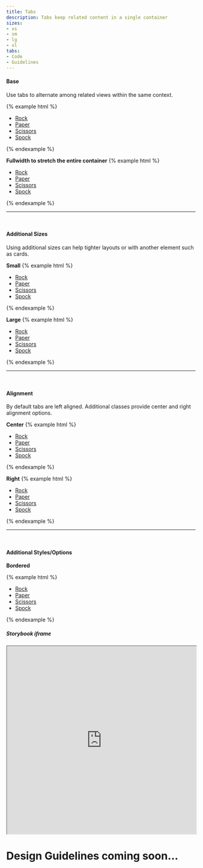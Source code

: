 ```yaml
---
title: Tabs
description: Tabs keep related content in a single container
sizes:
- xs
- sm
- lg
- xl
tabs:
- Code
- Guidelines
---
```


<!-- Start Cupcake Code Tab -->
<div id="code" class="docs-tabs-content" markdown="1">

#### Base
Use tabs to alternate among related views within the same context.

{% example html %}
<ul class="c-tabs">
  <li class="c-tab-item">
    <a class="c-tab-item-link" href="">Rock</a>
  </li>
  <li class="c-tab-item">
    <a class="c-tab-item-link c-tab-item-link-active" href="">Paper</a>
  </li>
  <li class="c-tab-item">
    <a class="c-tab-item-link" href="">Scissors</a>
  </li>
  <li class="c-tab-item">
    <a class="c-tab-item-link" href="">Spock</a>
  </li>
</ul>
{% endexample %}


**Fullwidth to stretch the entire container**
{% example html %}
<ul class="c-tabs c-tabs-fullwidth">
  <li class="c-tab-item">
    <a class="c-tab-item-link" href>
      <i class="fas fa-hand-rock" aria-hidden="true"></i> Rock
    </a>
  </li>
  <li class="c-tab-item">
    <a class="c-tab-item-link c-tab-item-link-active" href>
      <i class="fas fa-hand-paper" aria-hidden="true"></i> Paper
    </a>
  </li>
  <li class="c-tab-item">
    <a class="c-tab-item-link" href>
      <i class="fas fa-hand-scissors" aria-hidden="true"></i> Scissors
    </a>
  </li>
  <li class="c-tab-item">
    <a class="c-tab-item-link" href>
      <i class="fas fa-hand-spock" aria-hidden="true"></i> Spock
    </a>
  </li>
</ul>
{% endexample %}

<hr>
<br>

#### Additional Sizes
Using additional sizes can help tighter layouts or with another element such as cards.
<br>

**Small**
{% example html %}
<ul class="c-tabs c-tabs-sm">
  <li class="c-tab-item">
    <a class="c-tab-item-link" href="">Rock</a>
  </li>
  <li class="c-tab-item">
    <a class="c-tab-item-link c-tab-item-link-active" href="">Paper</a>
  </li>
  <li class="c-tab-item">
    <a class="c-tab-item-link" href="">Scissors</a>
  </li>
  <li class="c-tab-item">
    <a class="c-tab-item-link" href="">Spock</a>
  </li>
</ul>
{% endexample %}

**Large**
{% example html %}
<ul class="c-tabs c-tabs-lg">
  <li class="c-tab-item">
    <a class="c-tab-item-link" href="">Rock</a>
  </li>
  <li class="c-tab-item">
    <a class="c-tab-item-link c-tab-item-link-active" href="">Paper</a>
  </li>
  <li class="c-tab-item">
    <a class="c-tab-item-link" href="">Scissors</a>
  </li>
  <li class="c-tab-item">
    <a class="c-tab-item-link" href="">Spock</a>
  </li>
</ul>
{% endexample %}

<hr>
<br>

#### Alignment
By default tabs are left aligned. Additional classes provide center and right alignment options.

**Center**
{% example html %}
<ul class="c-tabs c-tabs-center">
  <li class="c-tab-item">
    <a class="c-tab-item-link" href>
      <i class="fas fa-hand-rock" aria-hidden="true"></i> Rock
    </a>
  </li>
  <li class="c-tab-item">
    <a class="c-tab-item-link c-tab-item-link-active" href>
      <i class="fas fa-hand-paper" aria-hidden="true"></i> Paper
    </a>
  </li>
  <li class="c-tab-item">
    <a class="c-tab-item-link" href>
      <i class="fas fa-hand-scissors" aria-hidden="true"></i> Scissors
    </a>
  </li>
  <li class="c-tab-item">
    <a class="c-tab-item-link" href>
      <i class="fas fa-hand-spock" aria-hidden="true"></i> Spock
    </a>
  </li>
</ul>
{% endexample %}

**Right**
{% example html %}
<ul class="c-tabs c-tabs-right">
  <li class="c-tab-item">
    <a class="c-tab-item-link" href>
      <i class="fas fa-hand-rock" aria-hidden="true"></i> Rock
    </a>
  </li>
  <li class="c-tab-item">
    <a class="c-tab-item-link c-tab-item-link-active" href>
      <i class="fas fa-hand-paper" aria-hidden="true"></i> Paper
    </a>
  </li>
  <li class="c-tab-item">
    <a class="c-tab-item-link" href>
      <i class="fas fa-hand-scissors" aria-hidden="true"></i> Scissors
    </a>
  </li>
  <li class="c-tab-item">
    <a class="c-tab-item-link" href>
      <i class="fas fa-hand-spock" aria-hidden="true"></i> Spock
    </a>
  </li>
</ul>
{% endexample %}


<hr>
<br>


#### Additional Styles/Options


**Bordered**

{% example html %}
<ul class="c-tabs c-tabs-bordered">
  <li class="c-tab-item">
    <a class="c-tab-item-link" href>
      <i class="fas fa-hand-rock" aria-hidden="true"></i> Rock
    </a>
  </li>
  <li class="c-tab-item">
    <a class="c-tab-item-link c-tab-item-link-active" href>
      <i class="fas fa-hand-paper" aria-hidden="true"></i> Paper
    </a>
  </li>
  <li class="c-tab-item">
    <a class="c-tab-item-link" href>
      <i class="fas fa-hand-scissors" aria-hidden="true"></i> Scissors
    </a>
  </li>
  <li class="c-tab-item">
    <a class="c-tab-item-link" href>
      <i class="fas fa-hand-spock" aria-hidden="true"></i> Spock
    </a>
  </li>
</ul>
{% endexample %}


</div>
<!-- End Cupcake Code Tab -->

<!-- Start Angular Code Tab -->
<div id="angular" class="docs-tabs-content" markdown="1">

##### Storybook iframe
<iframe title="storybook" width="100%" height="500px" src="https://pages.code.ipreo.com/josh-easter/storybook-demo/?path=/story/basic-elements--avatar&full=0&addons=1&stories=0&panelRight=0&addonPanel=storybooks%2Fstorybook-addon-knobs&nav=0"></iframe>

</div>
<!-- End Angular Code Tab -->

<!-- Start Design Tab -->
<div id="guidelines" class="docs-tabs-content" markdown="1">

# Design Guidelines coming soon...


</div>
<!-- End Design Tab -->



